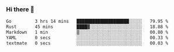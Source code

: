 ### Hi there 👋

<!--
**yeya24/yeya24** is a ✨ _special_ ✨ repository because its `README.md` (this file) appears on your GitHub profile.

Here are some ideas to get you started:

- 🔭 I’m currently working on ...
- 🌱 I’m currently learning ...
- 👯 I’m looking to collaborate on ...
- 🤔 I’m looking for help with ...
- 💬 Ask me about ...
- 📫 How to reach me: ...
- 😄 Pronouns: ...
- ⚡ Fun fact: ...
-->

<!--START_SECTION:waka-->

```txt
Go         3 hrs 14 mins   ████████████████████░░░░░   79.95 %
Rust       45 mins         ████▓░░░░░░░░░░░░░░░░░░░░   18.88 %
Markdown   1 min           ▒░░░░░░░░░░░░░░░░░░░░░░░░   00.80 %
YAML       0 secs          ░░░░░░░░░░░░░░░░░░░░░░░░░   00.33 %
textmate   0 secs          ░░░░░░░░░░░░░░░░░░░░░░░░░   00.03 %
```

<!--END_SECTION:waka-->
